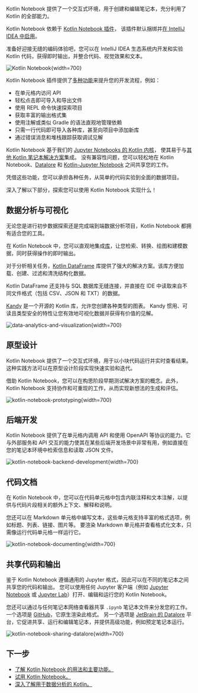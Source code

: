 [//]: # (title: Kotlin Notebook)

Kotlin Notebook 提供了一个交互式环境，用于创建和编辑笔记本，充分利用了 Kotlin 的全部能力。

Kotlin Notebook 依赖于 [Kotlin Notebook 插件](https://plugins.jetbrains.com/plugin/16340-kotlin-notebook)，
该插件默认捆绑并[在 IntelliJ IDEA 中启用](kotlin-notebook-set-up-env.md)。

准备好迎接无缝的编码体验吧，您可以在 IntelliJ IDEA 生态系统内开发和实验 Kotlin 代码，获得即时输出，并整合代码、视觉效果和文本。

![Kotlin Notebook](data-analysis-notebook.gif){width=700}

Kotlin Notebook 插件提供了[多种功能](https://www.jetbrains.com/help/idea/kotlin-notebook.html)来提升您的开发流程，例如：

*   在单元格内访问 API
*   轻松点击即可导入和导出文件
*   使用 REPL 命令快速探索项目
*   获取丰富的输出格式集
*   使用注解或类似 Gradle 的语法直观地管理依赖
*   只需一行代码即可导入各种库，甚至向项目中添加新库
*   通过错误消息和堆栈跟踪获取调试见解

Kotlin Notebook 基于我们的 [Jupyter Notebooks 的 Kotlin 内核](https://github.com/Kotlin/kotlin-jupyter?tab=readme-ov-file#kotlin-kernel-for-ipythonjupyter)，
使其易于与[其他 Kotlin 笔记本解决方案](data-analysis-overview.md#notebooks)集成。
没有兼容性问题，您可以轻松地在 Kotlin Notebook、[Datalore](https://datalore.jetbrains.com/) 和 [Kotlin-Jupyter Notebook](https://github.com/Kotlin/kotlin-jupyter) 之间共享您的工作。

凭借这些功能，您可以承担各种任务，从简单的代码实验到全面的数据项目。

深入了解以下部分，探索您可以使用 Kotlin Notebook 实现什么！

## 数据分析与可视化

无论您是进行初步数据探索还是完成端到端数据分析项目，Kotlin Notebook 都拥有适合您的工具。

在 Kotlin Notebook 中，您可以直观地集成[库](data-analysis-libraries.md)，让您检索、转换、绘图和建模数据，同时获得操作的即时输出。

对于分析相关任务，[Kotlin DataFrame](https://kotlin.github.io/dataframe/overview.html) 库提供了强大的解决方案。该库方便加载、创建、过滤和清洗结构化数据。

Kotlin DataFrame 还支持与 SQL 数据库无缝连接，并直接在 IDE 中读取来自不同文件格式（包括 CSV、JSON 和 TXT）的数据。

[Kandy](https://kotlin.github.io/kandy/welcome.html) 是一个开源的 Kotlin 库，允许您创建各种类型的图表。
Kandy 惯用、可读且类型安全的特性让您有效地可视化数据并获得有价值的见解。

![data-analytics-and-visualization](data-analysis-kandy-example.png){width=700}

## 原型设计

Kotlin Notebook 提供了一个交互式环境，用于以小块代码运行并实时查看结果。
这种实践方法可以在原型设计阶段实现快速实验和迭代。

借助 Kotlin Notebook，您可以在构思阶段早期测试解决方案的概念。此外，Kotlin Notebook 支持协作和可重现的工作，从而实现新想法的生成和评估。

![kotlin-notebook-prototyping](kotlin-notebook-prototyping.png){width=700}

## 后端开发

Kotlin Notebook 提供了在单元格内调用 API 和使用 OpenAPI 等协议的能力。它与外部服务和 API 交互的能力使其在某些后端开发场景中非常有用，例如直接在您的笔记本环境中检索信息和读取 JSON 文件。

![kotlin-notebook-backend-development](kotlin-notebook-backend-development.png){width=700}

## 代码文档

在 Kotlin Notebook 中，您可以在代码单元格中包含内联注释和文本注解，以提供与代码片段相关的额外上下文、解释和说明。

您还可以在 Markdown 单元格中编写文本，这些单元格支持丰富的格式选项，例如标题、列表、链接、图片等。
要渲染 Markdown 单元格并查看格式化文本，只需像运行代码单元格一样运行它。

![kotlin-notebook-documenting](kotlin-notebook-documentation.png){width=700}

## 共享代码和输出

鉴于 Kotlin Notebook 遵循通用的 Jupyter 格式，因此可以在不同的笔记本之间共享您的代码和输出。
您可以使用任何 Jupyter 客户端（例如 [Jupyter Notebook](https://jupyter.org/) 或 [Jupyter Lab](https://jupyterlab.readthedocs.io/en/latest/)）打开、编辑和运行您的 Kotlin Notebook。

您还可以通过与任何笔记本网络查看器共享 `.ipynb` 笔记本文件来分发您的工作。一个选项是 [GitHub](https://github.com/)，它原生渲染此格式。
另一个选项是 [JetBrain 的 Datalore](https://datalore.jetbrains.com/) 平台，它促进共享、运行和编辑笔记本，并提供高级功能，例如预定笔记本运行。

![kotlin-notebook-sharing-datalore](kotlin-notebook-sharing-datalore.png){width=700}

## 下一步

*   [了解 Kotlin Notebook 的用法和主要功能。](https://www.jetbrains.com/help/idea/kotlin-notebook.html)
*   [试用 Kotlin Notebook。](get-started-with-kotlin-notebooks.md)
*   [深入了解用于数据分析的 Kotlin。](data-analysis-overview.md)
